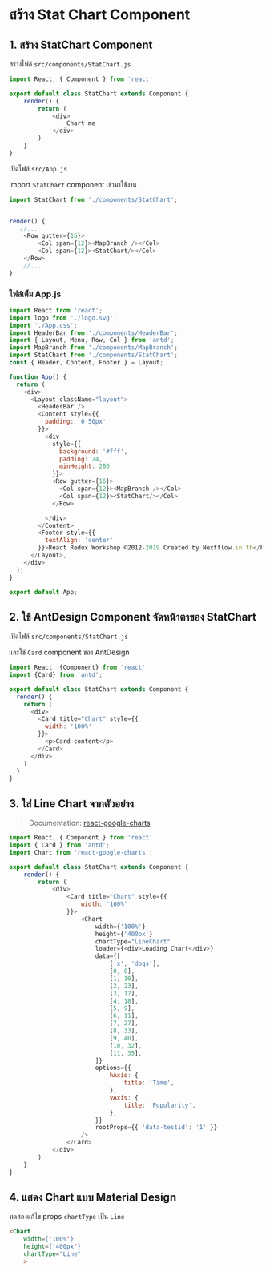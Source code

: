 
# สร้าง Stat Chart Component

## 1. สร้าง StatChart Component

สร้างไฟล์ `src/components/StatChart.js`

```js
import React, { Component } from 'react'

export default class StatChart extends Component {
    render() {
        return (
            <div>
                Chart me
            </div>
        )
    }
}
```

เปิดไฟล์ `src/App.js`

import `StatChart` component เข้ามาใช้งาน

```js
import StatChart from './components/StatChart';


render() {
   //...
    <Row gutter={16}>
        <Col span={12}><MapBranch /></Col>
        <Col span={12}><StatChart/></Col>
    </Row>
    //...
}
```

### ไฟล์เต็ม App.js

```js
import React from 'react';
import logo from './logo.svg';
import './App.css';
import HeaderBar from './components/HeaderBar';
import { Layout, Menu, Row, Col } from 'antd';
import MapBranch from './components/MapBranch';
import StatChart from './components/StatChart';
const { Header, Content, Footer } = Layout;

function App() {
  return (
    <div>
      <Layout className="layout">
        <HeaderBar />
        <Content style={{
          padding: '0 50px'
        }}>
          <div
            style={{
              background: '#fff',
              padding: 24,
              minHeight: 280
            }}>
            <Row gutter={16}>
              <Col span={12}><MapBranch /></Col>
              <Col span={12}><StatChart/></Col>
            </Row>

          </div>
        </Content>
        <Footer style={{
          textAlign: 'center'
        }}>React Redux Workshop ©2012-2019 Created by Nextflow.in.th</Footer>
      </Layout>,
    </div>
  );
}

export default App;

```

## 2. ใช้ AntDesign Component จัดหน้าตาของ StatChart

เปิดไฟล์ `src/components/StatChart.js`

และใช้ `Card` component ของ AntDesign 

```js
import React, {Component} from 'react'
import {Card} from 'antd';

export default class StatChart extends Component {
  render() {
    return (
      <div>
        <Card title="Chart" style={{
          width: '100%'
        }}>
          <p>Card content</p>
        </Card>
      </div>
    )
  }
}
```

## 3. ใส่ Line Chart จากตัวอย่าง

> Documentation: [react-google-charts](https://react-google-charts.com/)

```js
import React, { Component } from 'react'
import { Card } from 'antd';
import Chart from 'react-google-charts';

export default class StatChart extends Component {
    render() {
        return (
            <div>
                <Card title="Chart" style={{
                    width: '100%'
                }}>
                    <Chart
                        width={'100%'}
                        height={'400px'}
                        chartType="LineChart"
                        loader={<div>Loading Chart</div>}
                        data={[
                            ['x', 'dogs'],
                            [0, 0],
                            [1, 10],
                            [2, 23],
                            [3, 17],
                            [4, 18],
                            [5, 9],
                            [6, 11],
                            [7, 27],
                            [8, 33],
                            [9, 40],
                            [10, 32],
                            [11, 35],
                        ]}
                        options={{
                            hAxis: {
                                title: 'Time',
                            },
                            vAxis: {
                                title: 'Popularity',
                            },
                        }}
                        rootProps={{ 'data-testid': '1' }}
                    />
                </Card>
            </div>
        )
    }
}
```

## 4. แสดง Chart แบบ Material Design

ทดสองแก้ไข props `chartType` เป็น `Line`

```html
<Chart
    width={'100%'}
    height={'400px'}
    chartType="Line"
    >
```